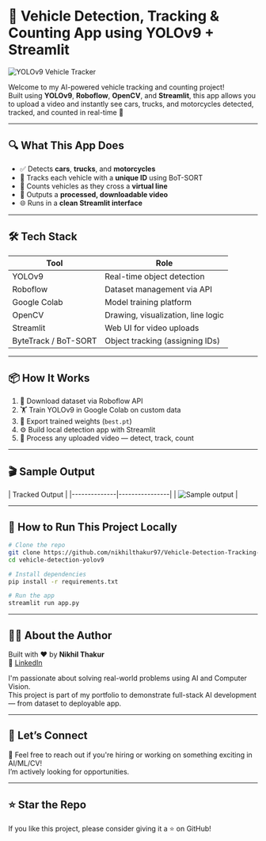 
# 🚗 Vehicle Detection, Tracking & Counting App using YOLOv9 + Streamlit

![YOLOv9 Vehicle Tracker](https://user-images.githubusercontent.com/your-screenshot.gif)

Welcome to my AI-powered vehicle tracking and counting project!  
Built using **YOLOv9**, **Roboflow**, **OpenCV**, and **Streamlit**, this app allows you to upload a video and instantly see cars, trucks, and motorcycles detected, tracked, and counted in real-time 🚀

---

## 🔍 What This App Does

- ✅ Detects **cars**, **trucks**, and **motorcycles**
- 🧠 Tracks each vehicle with a **unique ID** using BoT-SORT
- 🔢 Counts vehicles as they cross a **virtual line**
- 🎥 Outputs a **processed, downloadable video**
- 🌐 Runs in a **clean Streamlit interface**

---

## 🛠️ Tech Stack

| Tool | Role |
|------|------|
| YOLOv9 | Real-time object detection |
| Roboflow | Dataset management via API |
| Google Colab | Model training platform |
| OpenCV | Drawing, visualization, line logic |
| Streamlit | Web UI for video uploads |
| ByteTrack / BoT-SORT | Object tracking (assigning IDs) |

---

## 📦 How It Works

1. 🔗 Download dataset via Roboflow API
2. 🏋️ Train YOLOv9 in Google Colab on custom data
3. 💾 Export trained weights (`best.pt`)
4. ⚙️ Build local detection app with Streamlit
5. 🎥 Process any uploaded video — detect, track, count

---

## 🎬 Sample Output

| Tracked Output |
|--------------|----------------|
| ![Sample output](runs/sample.gif) |

---

## 🚀 How to Run This Project Locally

```bash
# Clone the repo
git clone https://github.com/nikhilthakur97/Vehicle-Detection-Tracking-Counting-App-using-YOLOv9-Streamlit.git
cd vehicle-detection-yolov9

# Install dependencies
pip install -r requirements.txt

# Run the app
streamlit run app.py
```

---

## 👨‍💻 About the Author

Built with ❤️ by **Nikhil Thakur**  
🔗 [LinkedIn](https://www.linkedin.com/in/nikhil-thakur)

I'm passionate about solving real-world problems using AI and Computer Vision.  
This project is part of my portfolio to demonstrate full-stack AI development — from dataset to deployable app.

---

## 💬 Let’s Connect

📩 Feel free to reach out if you're hiring or working on something exciting in AI/ML/CV!  
I’m actively looking for opportunities.

---

## ⭐ Star the Repo

If you like this project, please consider giving it a ⭐ on GitHub!
